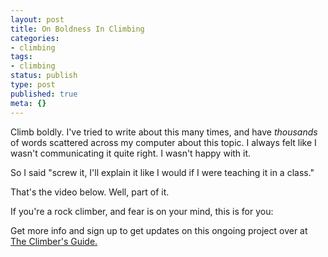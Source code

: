 ```yaml
---
layout: post
title: On Boldness In Climbing
categories:
- climbing
tags:
- climbing
status: publish
type: post
published: true
meta: {}
---
```




Climb boldly. I've tried to write about this many times, and have *thousands* of words scattered across my computer about this topic. I always felt like I wasn't communicating it quite right. I wasn't happy with it.



So I said "screw it, I'll explain it like I would if I were teaching it in a class."



That's the video below. Well, part of it.



If you're a rock climber, and fear is on your mind, this is for you:


   






Get more info and sign up to get updates on this ongoing project over at 
[The Climber's Guide.](http://www.climbersguide.co/conquer-fear-course/)



 
